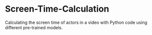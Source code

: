 # Screen-Time-Calculation

Calculating the screen time of actors in a video with Python code using different pre-trained models.
